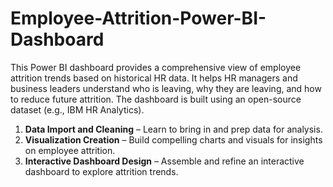 # Employee-Attrition-Power-BI-Dashboard
This Power BI dashboard provides a comprehensive view of employee attrition trends based on historical HR data. It helps HR managers and business leaders understand who is leaving, why they are leaving, and how to reduce future attrition.  The dashboard is built using an open-source dataset (e.g., IBM HR Analytics).


1. **Data Import and Cleaning** – Learn to bring in and prep data for analysis.
2. **Visualization Creation** – Build compelling charts and visuals for insights on employee attrition.
3. **Interactive Dashboard Design** – Assemble and refine an interactive dashboard to explore attrition trends.
